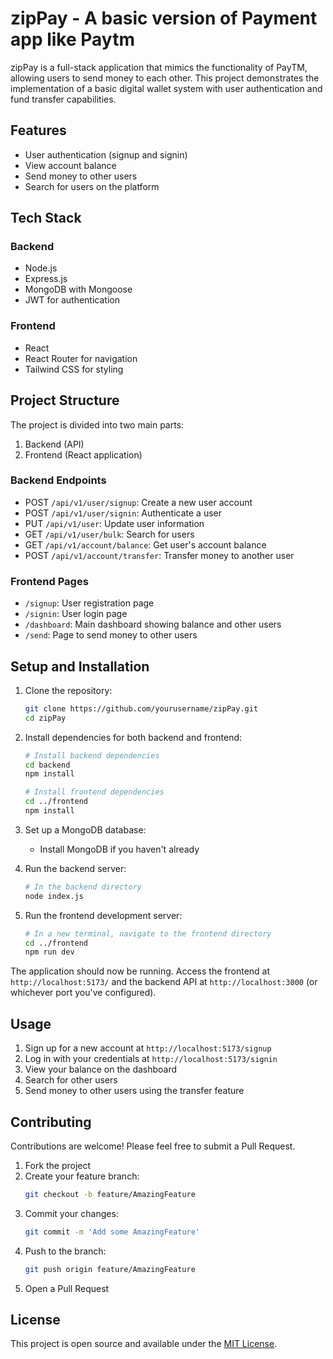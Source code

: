 

# zipPay - A basic version of Payment app like Paytm

zipPay is a full-stack application that mimics the functionality of PayTM, allowing users to send money to each other. This project demonstrates the implementation of a basic digital wallet system with user authentication and fund transfer capabilities.

## Features

- User authentication (signup and signin)
- View account balance
- Send money to other users
- Search for users on the platform

## Tech Stack

### Backend
- Node.js
- Express.js
- MongoDB with Mongoose
- JWT for authentication

### Frontend
- React
- React Router for navigation
- Tailwind CSS for styling

## Project Structure

The project is divided into two main parts:

1. Backend (API)
2. Frontend (React application)

### Backend Endpoints

- POST `/api/v1/user/signup`: Create a new user account
- POST `/api/v1/user/signin`: Authenticate a user
- PUT `/api/v1/user`: Update user information
- GET `/api/v1/user/bulk`: Search for users
- GET `/api/v1/account/balance`: Get user's account balance
- POST `/api/v1/account/transfer`: Transfer money to another user

### Frontend Pages

- `/signup`: User registration page
- `/signin`: User login page
- `/dashboard`: Main dashboard showing balance and other users
- `/send`: Page to send money to other users

## Setup and Installation

1. Clone the repository:
   ```bash
   git clone https://github.com/yourusername/zipPay.git
   cd zipPay
   ```

2. Install dependencies for both backend and frontend:
   ```bash
   # Install backend dependencies
   cd backend
   npm install

   # Install frontend dependencies
   cd ../frontend
   npm install
   ```

3. Set up a MongoDB database:
   - Install MongoDB if you haven't already

4. Run the backend server:
   ```bash
   # In the backend directory
   node index.js
   ```

5. Run the frontend development server:
   ```bash
   # In a new terminal, navigate to the frontend directory
   cd ../frontend
   npm run dev
   ```

The application should now be running. Access the frontend at `http://localhost:5173/` and the backend API at `http://localhost:3000` (or whichever port you've configured).

## Usage

1. Sign up for a new account at `http://localhost:5173/signup`
2. Log in with your credentials at `http://localhost:5173/signin`
3. View your balance on the dashboard
4. Search for other users
5. Send money to other users using the transfer feature

## Contributing

Contributions are welcome! Please feel free to submit a Pull Request.

1. Fork the project
2. Create your feature branch:
   ```bash
   git checkout -b feature/AmazingFeature
   ```
3. Commit your changes:
   ```bash
   git commit -m 'Add some AmazingFeature'
   ```
4. Push to the branch:
   ```bash
   git push origin feature/AmazingFeature
   ```
5. Open a Pull Request

## License

This project is open source and available under the [MIT License](LICENSE).
